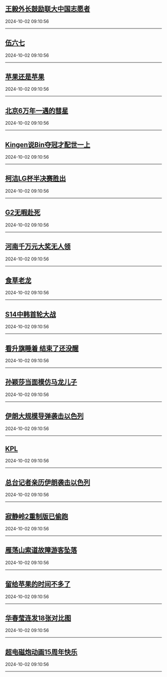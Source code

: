 ## [王毅外长鼓励联大中国志愿者](https://search.bilibili.com/all?vt=36849326&keyword=%E7%8E%8B%E6%AF%85%E5%A4%96%E9%95%BF%E9%BC%93%E5%8A%B1%E8%81%94%E5%A4%A7%E4%B8%AD%E5%9B%BD%E5%BF%97%E6%84%BF%E8%80%85&order=click)

2024-10-02 09:10:56

---
## [伍六七](https://search.bilibili.com/all?vt=36849326&keyword=%E4%BC%8D%E5%85%AD%E4%B8%83&order=click)

2024-10-02 09:10:56

---
## [苹果还是苹果](https://search.bilibili.com/all?vt=36849326&keyword=%E8%8B%B9%E6%9E%9C%E8%BF%98%E6%98%AF%E8%8B%B9%E6%9E%9C&order=click)

2024-10-02 09:10:56

---
## [北京6万年一遇的彗星](https://search.bilibili.com/all?vt=36849326&keyword=%E5%8C%97%E4%BA%AC6%E4%B8%87%E5%B9%B4%E4%B8%80%E9%81%87%E7%9A%84%E5%BD%97%E6%98%9F&order=click)

2024-10-02 09:10:56

---
## [Kingen说Bin夺冠才配世一上](https://search.bilibili.com/all?vt=36849326&keyword=Kingen%E8%AF%B4Bin%E5%A4%BA%E5%86%A0%E6%89%8D%E9%85%8D%E4%B8%96%E4%B8%80%E4%B8%8A&order=click)

2024-10-02 09:10:56

---
## [柯洁LG杯半决赛胜出](https://search.bilibili.com/all?vt=36849326&keyword=%E6%9F%AF%E6%B4%81LG%E6%9D%AF%E5%8D%8A%E5%86%B3%E8%B5%9B%E8%83%9C%E5%87%BA&order=click)

2024-10-02 09:10:56

---
## [G2无暇赴死](https://search.bilibili.com/all?vt=36849326&keyword=G2%E6%97%A0%E6%9A%87%E8%B5%B4%E6%AD%BB&order=click)

2024-10-02 09:10:56

---
## [河南千万元大奖无人领](https://search.bilibili.com/all?vt=36849326&keyword=%E6%B2%B3%E5%8D%97%E5%8D%83%E4%B8%87%E5%85%83%E5%A4%A7%E5%A5%96%E6%97%A0%E4%BA%BA%E9%A2%86&order=click)

2024-10-02 09:10:56

---
## [食草老龙](https://search.bilibili.com/all?vt=36849326&keyword=%E9%A3%9F%E8%8D%89%E8%80%81%E9%BE%99&order=click)

2024-10-02 09:10:56

---
## [S14中韩首轮大战](https://search.bilibili.com/all?vt=36849326&keyword=S14%E4%B8%AD%E9%9F%A9%E9%A6%96%E8%BD%AE%E5%A4%A7%E6%88%98&order=click)

2024-10-02 09:10:56

---
## [看升旗睡着 结束了还没醒](https://search.bilibili.com/all?vt=36849326&keyword=%E7%9C%8B%E5%8D%87%E6%97%97%E7%9D%A1%E7%9D%80+%E7%BB%93%E6%9D%9F%E4%BA%86%E8%BF%98%E6%B2%A1%E9%86%92&order=click)

2024-10-02 09:10:56

---
## [孙颖莎当面模仿马龙儿子](https://search.bilibili.com/all?vt=36849326&keyword=%E5%AD%99%E9%A2%96%E8%8E%8E%E5%BD%93%E9%9D%A2%E6%A8%A1%E4%BB%BF%E9%A9%AC%E9%BE%99%E5%84%BF%E5%AD%90&order=click)

2024-10-02 09:10:56

---
## [伊朗大规模导弹袭击以色列](https://search.bilibili.com/all?vt=36849326&keyword=%E4%BC%8A%E6%9C%97%E5%A4%A7%E8%A7%84%E6%A8%A1%E5%AF%BC%E5%BC%B9%E8%A2%AD%E5%87%BB%E4%BB%A5%E8%89%B2%E5%88%97&order=click)

2024-10-02 09:10:56

---
## [KPL](https://search.bilibili.com/all?vt=36849326&keyword=KPL&order=click)

2024-10-02 09:10:56

---
## [总台记者亲历伊朗袭击以色列](https://search.bilibili.com/all?vt=36849326&keyword=%E6%80%BB%E5%8F%B0%E8%AE%B0%E8%80%85%E4%BA%B2%E5%8E%86%E4%BC%8A%E6%9C%97%E8%A2%AD%E5%87%BB%E4%BB%A5%E8%89%B2%E5%88%97&order=click)

2024-10-02 09:10:56

---
## [寂静岭2重制版已偷跑](https://search.bilibili.com/all?vt=36849326&keyword=%E5%AF%82%E9%9D%99%E5%B2%AD2%E9%87%8D%E5%88%B6%E7%89%88%E5%B7%B2%E5%81%B7%E8%B7%91&order=click)

2024-10-02 09:10:56

---
## [雁荡山索道故障游客坠落](https://search.bilibili.com/all?vt=36849326&keyword=%E9%9B%81%E8%8D%A1%E5%B1%B1%E7%B4%A2%E9%81%93%E6%95%85%E9%9A%9C%E6%B8%B8%E5%AE%A2%E5%9D%A0%E8%90%BD&order=click)

2024-10-02 09:10:56

---
## [留给苹果的时间不多了](https://search.bilibili.com/all?vt=36849326&keyword=%E7%95%99%E7%BB%99%E8%8B%B9%E6%9E%9C%E7%9A%84%E6%97%B6%E9%97%B4%E4%B8%8D%E5%A4%9A%E4%BA%86&order=click)

2024-10-02 09:10:56

---
## [华春莹连发18张对比图](https://search.bilibili.com/all?vt=36849326&keyword=%E5%8D%8E%E6%98%A5%E8%8E%B9%E8%BF%9E%E5%8F%9118%E5%BC%A0%E5%AF%B9%E6%AF%94%E5%9B%BE&order=click)

2024-10-02 09:10:56

---
## [超电磁炮动画15周年快乐](https://search.bilibili.com/all?vt=36849326&keyword=%E8%B6%85%E7%94%B5%E7%A3%81%E7%82%AE%E5%8A%A8%E7%94%BB15%E5%91%A8%E5%B9%B4%E5%BF%AB%E4%B9%90&order=click)

2024-10-02 09:10:56

---
